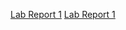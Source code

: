 [Lab Report 1](lab-report-1-week-2.html)
[Lab Report 1](https://philliptwu.github.io/cse15l-lab-reports/lab-report-1-week-2.html)
